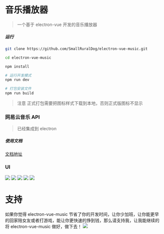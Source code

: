# 音乐播放器

> 一个基于 electron-vue 开发的音乐播放器


##### 运行

``` bash
git clone https://github.com/SmallRuralDog/electron-vue-music.git

cd electron-vue-music

npm install

# 运行开发模式
npm run dev

# 打包安装文件 
npm run build

```
>注意 正式打包需要把图标样式下载到本地，否则正式版图标不显示

### 网易云音乐 API


> 已经集成到 electron  

##### 使用文档

[文档地址](https://binaryify.github.io/NeteaseCloudMusicApi)


### UI

![](https://i.loli.net/2018/07/23/5b55923480eac.png)
![](https://i.loli.net/2018/07/23/5b5592342f330.png)
![](https://i.loli.net/2018/07/23/5b559233da730.png)
![](https://i.loli.net/2018/07/23/5b5592333d294.png)
![](https://i.loli.net/2018/07/23/5b5592337750c.png)

# 支持

如果你觉得 electron-vue-music 节省了你的开发时间，让你少加班，让你能更早的回家陪女友或者打游戏，能让你更快速的挣到钱，那么请支持我，让我能继续的将 electron-vue-music 做好，做下去！
![](https://raw.githubusercontent.com/SmallRuralDog/laravel-vue-admin/master/docs/README.assets/image-20200313112129545.png)
